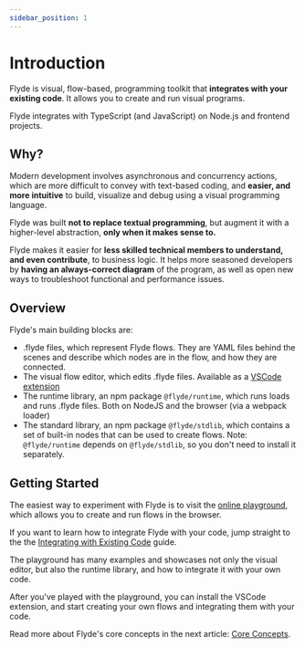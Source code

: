 ```yaml
---
sidebar_position: 1
---
```


# Introduction

Flyde is visual, flow-based, programming toolkit that **integrates with your existing code**. It allows you to create and run visual programs.

Flyde integrates with TypeScript (and JavaScript) on Node.js and frontend projects.

## Why?

Modern development involves asynchronous and concurrency actions, which are more difficult to convey with text-based coding, and **easier, and more intuitive** to build, visualize and debug using a visual programming language.

Flyde was built **not to replace textual programming**, but augment it with a higher-level abstraction, **only when it makes sense to.**

Flyde makes it easier for **less skilled technical members to understand, and even contribute**, to business logic. It helps more seasoned developers by **having an always-correct diagram** of the program, as well as open new ways to troubleshoot functional and performance issues.

## Overview

Flyde's main building blocks are:

- .flyde files, which represent Flyde flows. They are YAML files behind the scenes and describe which nodes are in the flow, and how they are connected.
- The visual flow editor, which edits .flyde files. Available as a [VSCode extension](https://marketplace.visualstudio.com/items?itemName=flyde.flyde-vscode)
- The runtime library, an npm package `@flyde/runtime`, which runs loads and runs .flyde files. Both on NodeJS and the browser (via a webpack loader)
- The standard library, an npm package `@flyde/stdlib`, which contains a set of built-in nodes that can be used to create flows. Note: `@flyde/runtime` depends on `@flyde/stdlib`, so you don't need to install it separately.

## Getting Started

The easiest way to experiment with Flyde is to visit the [online playground](https://flyde.dev/playground), which allows you to create and run flows in the browser.

If you want to learn how to integrate Flyde with your code, jump straight to the the [Integrating with Existing Code](./integrate-flows) guide.

The playground has many examples and showcases not only the visual editor, but also the runtime library, and how to integrate it with your own code.

After you've played with the playground, you can install the VSCode extension, and start creating your own flows and integrating them with your code.

Read more about Flyde's core concepts in the next article: [Core Concepts](./core-concepts).
